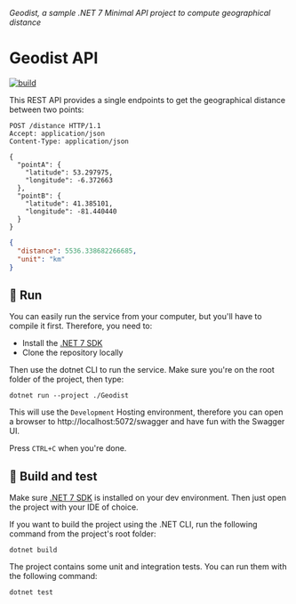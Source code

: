 _Geodist, a sample .NET 7 Minimal API project to compute geographical distance_

# Geodist API

[![build](https://github.com/paolofulgoni/geodist/actions/workflows/build.yml/badge.svg?branch=main)](https://github.com/paolofulgoni/geodist/actions/workflows/build.yml?query=branch%3Amain)

This REST API provides a single endpoints to get the geographical distance between two points:

```
POST /distance HTTP/1.1
Accept: application/json
Content-Type: application/json

{
  "pointA": {
    "latitude": 53.297975,
    "longitude": -6.372663
  },
  "pointB": {
    "latitude": 41.385101,
    "longitude": -81.440440
  }
}
```

```json
{
  "distance": 5536.338682266685,
  "unit": "km"
}
```

## 🎠 Run

You can easily run the service from your computer, but you'll have to compile it first. Therefore, you need to:

* Install the [.NET 7 SDK](https://dotnet.microsoft.com/download/dotnet/7.0)
* Clone the repository locally

Then use the dotnet CLI to run the service. Make sure you're on the root folder of the project, then type:

```shell
dotnet run --project ./Geodist
```

This will use the `Development` Hosting environment, therefore you can open a browser to http://localhost:5072/swagger and have fun with the Swagger UI.

Press `CTRL+C` when you're done.

## 🔧 Build and test

Make sure [.NET 7 SDK](https://dotnet.microsoft.com/download/dotnet/7.0) is installed on your dev environment. Then just open the project with your IDE of choice.

If you want to build the project using the .NET CLI, run the following command from the project's root folder:

```shell
dotnet build
```

The project contains some unit and integration tests. You can run them with the following command:

```shell
dotnet test
```
